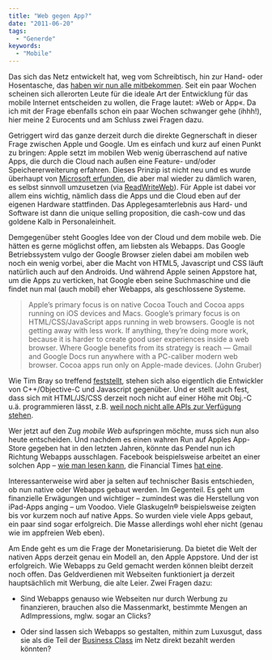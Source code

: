 ```yaml
---
title: "Web gegen App?"
date: "2011-06-20"
tags:
  - "Generde"
keywords:
  - "Mobile"
---
```


Das sich das Netz entwickelt hat, weg vom Schreibtisch, hin zur Hand- oder Hosentasche, das [haben wir nun alle mitbekommen](http://anmutunddemut.de/2011/06/16/hardwarevolution.html). Seit ein paar Wochen scheinen sich allerorten Leute für die ideale Art der Entwicklung für das mobile Internet entscheiden zu wollen, die Frage lautet: »Web or App«. Da ich mit der Frage ebenfalls schon ein paar Wochen schwanger gehe (ihhh!), hier meine 2 Eurocents und am Schluss zwei Fragen dazu.

Getriggert wird das ganze derzeit durch die direkte Gegnerschaft in dieser Frage zwischen Apple und Google. Um es einfach und kurz auf einen Punkt zu bringen: Apple setzt im mobilen Web wenig überraschend auf native Apps, die durch die Cloud nach außen eine Feature- und/oder Speichererweiterung erfahren. Dieses Prinzip ist nicht neu und es wurde überhaupt von [Microsoft erfunden](http://www.microsoft.com/softwareplusservices/), die aber mal wieder zu dämlich waren, es selbst sinnvoll umzusetzen (via [ReadWriteWeb](http://www.readwriteweb.com/archives/the_chromebook_ready_for_the_web_not_ready_to_repl.php)). Für Apple ist dabei vor allem eins wichtig, nämlich dass die Apps und die Cloud eben auf der eigenen Hardware stattfinden. Das Applegesamterlebnis aus Hard- und Software ist dann die unique selling proposition, die cash-cow und das goldene Kalb in Personaleinheit.

Demgegenüber steht Googles Idee von der Cloud und dem mobile web. Die hätten es gerne möglichst offen, am liebsten als Webapps. Das Google Betriebssystem vulgo der Google Browser zielen dabei am mobilen web noch ein wenig vorbei, aber die Macht von HTML5, Javascript und CSS läuft natürlich auch auf den Androids. Und während Apple seinen Appstore hat, um die Apps zu verticken, hat Google eben seine Suchmaschine und die findet nun mal (auch mobil) eher Webapps, als geschlossene Systeme.

> Apple’s primary focus is on native Cocoa Touch and Cocoa apps running on iOS devices and Macs. Google’s primary focus is on HTML/CSS/JavaScript apps running in web browsers. Google is not getting away with less work. If anything, they’re doing more work, because it is harder to create good user experiences inside a web browser. Where Google benefits from its strategy is reach — Gmail and Google Docs run anywhere with a PC-caliber modern web browser. Cocoa apps run only on Apple-made devices. (John Gruber)

Wie Tim Bray so treffend [feststellt](http://www.tbray.org/ongoing/When/201x/2011/06/14/Native-vs-Web), stehen sich also eigentlich die Entwickler von C++/Objective-C und Javascript gegenüber. Und er stellt auch fest, dass sich mit HTML/JS/CSS derzeit noch nicht auf einer Höhe mit Obj.-C u.ä. programmieren lässt, z.B. [weil noch nicht alle APIs zur Verfügung stehen](http://praegnanz.de/weblog/nochmal-ueber-native-und-webbasierte-apps).

Wer jetzt auf den Zug _mobile Web_ aufspringen möchte, muss sich nun also heute entscheiden. Und nachdem es einen wahren Run auf Apples App-Store gegeben hat in den letzten Jahren, könnte das Pendel nun ich Richtung Webapps ausschlagen. Facebook beispielsweise arbeitet an einer solchen App – [wie man lesen kann](http://techcrunch.com/2011/06/15/facebook-project-spartan/), die Financial Times [hat eine](http://apps.ft.com/ftwebapp/?u).

Interessanterweise wird aber ja selten auf technischer Basis entschieden, ob nun native oder Webapps gebaut werden. Im Gegenteil. Es geht um finanzielle Erwägungen und wichtiger – zumindest was die Herstellung von iPad-Apps anging – um Voodoo. Viele Glaskugeln® beispielsweise zeigten bis vor kurzem noch auf native Apps. So wurden viele viele Apps gebaut, ein paar sind sogar erfolgreich. Die Masse allerdings wohl eher nicht (genau wie im appfreien Web eben).

Am Ende geht es um die Frage der Monetarisierung. Da bietet die Welt der nativen Apps derzeit genau ein Modell an, den Apple Appstore. Und der ist erfolgreich. Wie Webapps zu Geld gemacht werden können bleibt derzeit noch offen. Das Geldverdienen mit Webseiten funktioniert ja derzeit hauptsächlich mit Werbung, die alte Leier. Zwei Fragen dazu:

- Sind Webapps genauso wie Webseiten nur durch Werbung zu finanzieren, brauchen also die Massenmarkt, bestimmte Mengen an AdImpressions, mglw. sogar an Clicks?

- Oder sind lassen sich Webapps so gestalten, mithin zum Luxusgut, dass sie als die Teil der [Business Class](http://www.informationarchitects.jp/en/business-class-news/) im Netz direkt bezahlt werden könnten?
